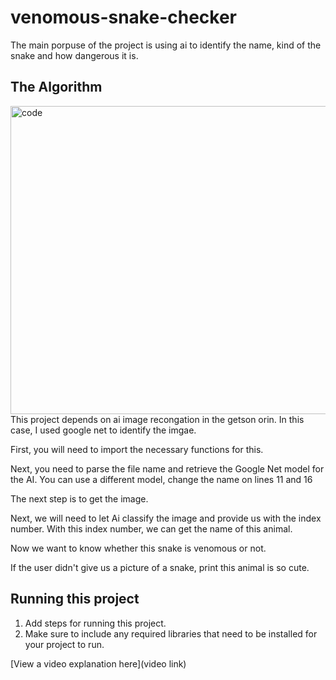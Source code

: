 # venomous-snake-checker
The main porpuse of the project is using ai to identify the name, kind of the snake and how dangerous it is.
 

## The Algorithm

 
<img width="661" height="493" alt="code" src="https://github.com/user-attachments/assets/28d8e8bf-bb58-4604-b58e-22dde87458dc" />
This project depends on ai image recongation in the getson orin. In this case, I used google net to identify the imgae.

First, you will need to import the necessary functions for this.

Next, you need to parse the file name and retrieve the Google Net model for the AI. You can use a different model, change the name on lines 11 and 16

The next step is to get the image. 

Next, we will need to let Ai classify the image and provide us with the index number. With this index number, we can get the name of this animal. 

Now we want to know whether this snake is venomous or not.

If the user didn't give us a picture of a snake, print this animal is so cute.

## Running this project

1. Add steps for running this project.
2. Make sure to include any required libraries that need to be installed for your project to run.


[View a video explanation here](video link)
